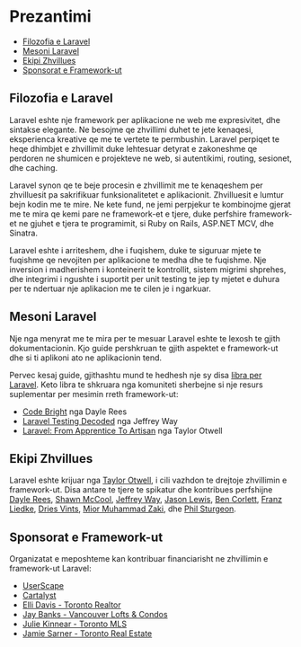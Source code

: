 # Prezantimi

- [Filozofia e Laravel](#laravel-philosophy)
- [Mesoni Laravel](#learning-laravel)
- [Ekipi Zhvillues](#development-team)
- [Sponsorat e Framework-ut](#framework-sponsors)

<a name="laravel-philosophy"></a>
## Filozofia e Laravel

Laravel eshte nje framework per aplikacione ne web me expresivitet, dhe sintakse elegante. Ne besojme qe zhvillimi duhet te jete kenaqesi,  eksperienca kreative qe me te vertete te permbushin. Laravel perpiqet te heqe dhimbjet e zhvillimit duke lehtesuar detyrat e zakoneshme qe perdoren ne shumicen e projekteve ne web, si autentikimi, routing, sesionet, dhe caching.

Laravel synon qe te beje procesin e zhvillimit me te kenaqeshem per zhvilluesit pa sakrifikuar funksionalitetet e aplikacionit. Zhvilluesit e lumtur bejn kodin me te mire. Ne kete fund, ne jemi perpjekur te kombinojme gjerat me te mira qe kemi pare ne framework-et e tjere, duke perfshire framework-et ne gjuhet e tjera te programimit, si Ruby on Rails, ASP.NET MCV, dhe Sinatra.

Laravel eshte i arriteshem, dhe i fuqishem, duke te siguruar mjete te fuqishme qe nevojiten per aplikacione te medha dhe te fuqishme. Nje inversion i madherishem i konteinerit te kontrollit, sistem migrimi shprehes, dhe integrimi i ngushte i suportit per unit testing te jep ty mjetet e duhura per te ndertuar nje aplikacion me te cilen je i ngarkuar. 

<a name="learning-laravel"></a>
## Mesoni Laravel

Nje nga menyrat me te mira per te mesuar Laravel eshte te lexosh te gjith dokumentacionin. Kjo guide pershkruan te gjith aspektet e framework-ut dhe si ti aplikoni ato ne aplikacionin tend.

Pervec kesaj guide, gjithashtu mund te hedhesh nje sy disa [libra per Laravel](http://wiki.laravel.io/Books). Keto libra te shkruara nga komuniteti sherbejne si nje resurs suplementar per mesimin rreth framework-ut:

- [Code Bright](https://leanpub.com/codebright) nga Dayle Rees
- [Laravel Testing Decoded](https://leanpub.com/laravel-testing-decoded) nga Jeffrey Way
- [Laravel: From Apprentice To Artisan](https://leanpub.com/laravel) nga Taylor Otwell

<a name="development-team"></a>
## Ekipi Zhvillues

Laravel eshte krijuar nga [Taylor Otwell](https://github.com/taylorotwell), i cili vazhdon te drejtoje zhvillimin e framework-ut. Disa antare te tjere te spikatur dhe kontribues perfshijne [Dayle Rees](https://github.com/daylerees), [Shawn McCool](https://github.com/ShawnMcCool), [Jeffrey Way](https://github.com/JeffreyWay), [Jason Lewis](https://github.com/jasonlewis), [Ben Corlett](https://github.com/bencorlett), [Franz Liedke](https://github.com/franzliedke), [Dries Vints](https://github.com/driesvints), [Mior Muhammad Zaki](https://github.com/crynobone), dhe [Phil Sturgeon](https://github.com/philsturgeon).

<a name="framework-sponsors"></a>
## Sponsorat e Framework-ut

Organizatat e meposhteme kan kontribuar financiarisht ne zhvillimin e framework-ut Laravel:

- [UserScape](http://userscape.com)
- [Cartalyst](http://cartalyst.com)
- [Elli Davis - Toronto Realtor](http://ellidavis.com)
- [Jay Banks - Vancouver Lofts & Condos](http://jaybanks.ca/vancouver-lofts-condos)
- [Julie Kinnear - Toronto MLS](http://juliekinnear.com/toronto-mls-listings)
- [Jamie Sarner - Toronto Real Estate](http://jamiesarner.com)